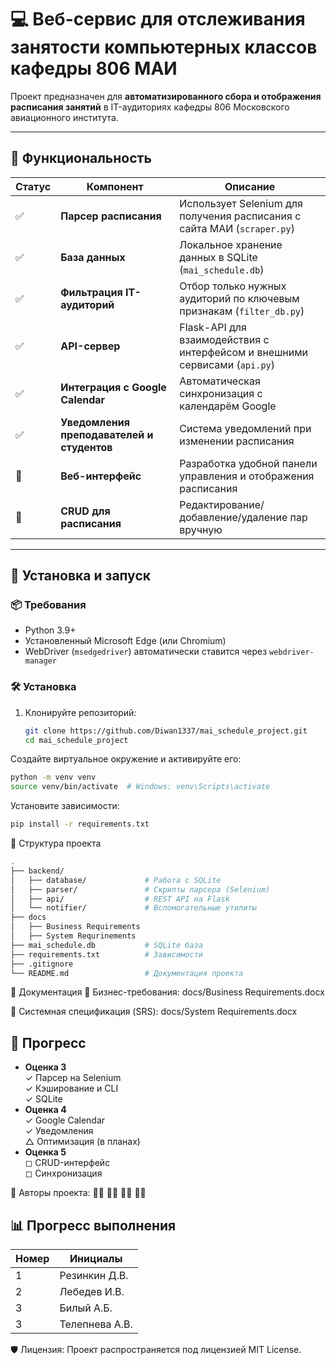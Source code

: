 # 💻 Веб-сервис для отслеживания занятости компьютерных классов кафедры 806 МАИ

Проект предназначен для **автоматизированного сбора и отображения расписания занятий** в IT-аудиториях кафедры 806 Московского авиационного института.

---

## 🚀 Функциональность

| Статус | Компонент                             | Описание                                                                 |
|--------|----------------------------------------|--------------------------------------------------------------------------|
| ✅     | **Парсер расписания**                 | Использует Selenium для получения расписания с сайта МАИ (`scraper.py`) |
| ✅     | **База данных**                        | Локальное хранение данных в SQLite (`mai_schedule.db`)                  |
| ✅     | **Фильтрация IT-аудиторий**           | Отбор только нужных аудиторий по ключевым признакам (`filter_db.py`)    |
| ✅     | **API-сервер**                        | Flask-API для взаимодействия с интерфейсом и внешними сервисами (`api.py`) |
| ✅     | **Интеграция с Google Calendar**      | Автоматическая синхронизация с календарём Google                        |
| ✅     | **Уведомления преподавателей и студентов** | Система уведомлений при изменении расписания                            |
| 🔲     | **Веб-интерфейс**                     | Разработка удобной панели управления и отображения расписания           |
| 🔲     | **CRUD для расписания**               | Редактирование/добавление/удаление пар вручную                          |

---

## 🔧 Установка и запуск

### 📦 Требования

- Python 3.9+
- Установленный Microsoft Edge (или Chromium)
- WebDriver (`msedgedriver`) автоматически ставится через `webdriver-manager`

### 🛠️ Установка

1. Клонируйте репозиторий:

   ```bash
   git clone https://github.com/Diwan1337/mai_schedule_project.git
   cd mai_schedule_project
Создайте виртуальное окружение и активируйте его:

  ```bash
  python -m venv venv
  source venv/bin/activate  # Windows: venv\Scripts\activate
  ```
Установите зависимости:

```bash
pip install -r requirements.txt
```
📁 Структура проекта
```bash
.
├── backend/
│   ├── database/             # Работа с SQLite
│   ├── parser/               # Скрипты парсера (Selenium)
│   ├── api/                  # REST API на Flask
│   └── notifier/             # Вспомогательные утилиты
├── docs
│   ├── Business Requirements
│   ├── System Requrinements
├── mai_schedule.db           # SQLite база
├── requirements.txt          # Зависимости
├── .gitignore
└── README.md                 # Документация проекта
```
📄 Документация
📘 Бизнес-требования: docs/Business Requirements.docx

📘 Системная спецификация (SRS): docs/System Requirements.docx

## 🌳 Прогресс
- **Оценка 3**  
  ✓ Парсер на Selenium  
  ✓ Кэширование и CLI  
  ✓ SQLite  
- **Оценка 4**  
  ✓ Google Calendar  
  ✓ Уведомления  
  △ Оптимизация (в планах)  
- **Оценка 5**  
  ◻ CRUD-интерфейс  
  ◻ Синхронизация  

👥 Авторы проекта:
👨‍💻 
👨‍💻 
👨‍💻 
👩‍💻 

## 📊 Прогресс выполнения

| Номер | Инициалы  |
|-------|-----------|
| 1 | Резинкин Д.В. |
| 2 | Лебедев И.В. |
| 3 | Билый А.Б. |
| 3 | Телепнева А.В. |

🛡️ Лицензия:
Проект распространяется под лицензией MIT License.
